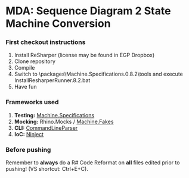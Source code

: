 # MDA: Sequence Diagram 2 State Machine Conversion

### First checkout instructions

1. Install ReSharper (license may be found in EGP Dropbox)
2. Clone repository
3. Compile
4. Switch to <solution-root>\packages\Machine.Specifications.0.8.2\tools and execute InstallResharperRunner.8.2.bat
5. Have fun

### Frameworks used

1. **Testing:** [Machine.Specifications](https://github.com/machine/machine.specifications)
2. **Mocking:** Rhino.Mocks / [Machine.Fakes](https://github.com/BjRo/Machine.Fakes)
3. **CLI:** [CommandLineParser](https://commandline.codeplex.com/)
4. **IoC:** [Ninject](http://www.codeproject.com/Articles/680159/Implementing-Dependency-Injection-using-Ninject)

### Before pushing

Remember to **always** do a R# Code Reformat on **all** files edited prior to pushing! (VS shortcut: Ctrl+E+C).